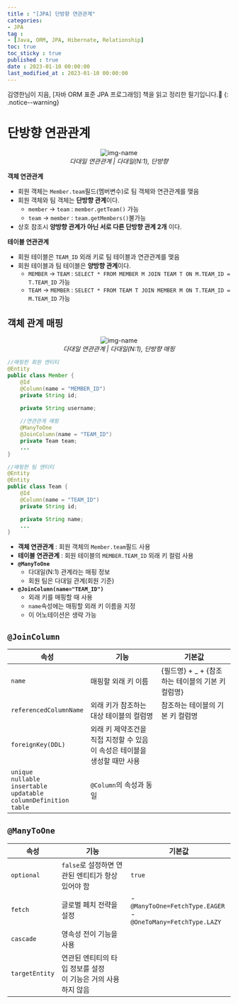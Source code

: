 ```yaml
---
title : "[JPA] 단방향 연관관계"
categories:
- JPA
tag :
- [Java, ORM, JPA, Hibernate, Relationship]
toc: true
toc_sticky : true
published : true
date : 2023-01-10 00:00:00
last_modified_at : 2023-01-10 00:00:00
---
```


김영한님이 지음, [자바 ORM 표준 JPA 프로그래밍] 책을 읽고 정리한 필기입니다.📢
{: .notice--warning}

# 단방향 연관관계

<p align="center">
  <img alt="img-name" src="https://user-images.githubusercontent.com/13410737/211578995-58a48edd-259e-4dd3-bf4e-676975d72213.png">
  <br>
    <em>다대일 연관관계 | 다대일(N:1), 단방향</em>
</p>

**객체 연관관계**

- 회원 객체는 `Member.team`필드(멤버변수)로 팀 객체와 연관관계를 맺음
- 회원 객체와 팀 객체는 **단방향 관계**이다.
    - `member` → `team` : `member.getTeam()` 가능
    - `team` → `member` : `team.getMembers()`불가능
- 상호 참조시 **양방향 관계가 아닌 서로 다른 단방향 관계 2개** 이다.

**테이블 연관관계**

- 회원 테이블은 `TEAM_ID` 외래 키로 팀 테이블과 연관관계를 맺음
- 회원 테이블과 팀 테이블은 **양방향 관계**이다.
    - `MEMBER` → `TEAM` : `SELECT * FROM MEMBER M JOIN TEAM T ON M.TEAM_ID = T.TEAM_ID` 가능
    - `TEAM` → `MEMBER` : `SELECT * FROM TEAM T JOIN MEMBER M ON T.TEAM_ID = M.TEAM_ID` 가능



## 객체 관계 매핑

<p align="center">
  <img alt="img-name" src="https://user-images.githubusercontent.com/13410737/211584196-20a8b2d4-4c81-437f-af43-c6640036ae99.png">
  <br>
    <em>다대일 연관관계 | 다대일(N:1), 단방향 매핑</em>
</p>

```java
//매핑한 회원 엔티티
@Entity
public class Member {
    @Id
    @Column(name = "MEMBER_ID")
    private String id;
  
    private String username;

    //연관관계 매핑
    @ManyToOne
    @JoinColumn(name = "TEAM_ID")
    private Team team;
    ...
}

//매핑한 팀 엔티티
@Entity
@Entity
public class Team {
    @Id
    @Column(name = "TEAM_ID")
    private String id;

    private String name;
    ...
}
```

- **객체 연관관계** : 회원 객체의 `Member.team`필드 사용
- **테이블 연관관계** : 회원 테이블의 `MEMBER.TEAM_ID` 외래 키 컬럼 사용
- **`@ManyToOne`**
    - 다대일(N:1) 관계라는 매핑 정보
    - 회원 팀은 다대일 관계(회원 기준)
- **`@JoinColumn(name="TEAM_ID")`**
    - 외래 키를 매핑할 때  사용
    - `name`속성에는 매핑할 외래 키 이름을 지정
    - 이 어노테이션은 생략 가능



## `@JoinColumn`

| 속성                                                         | 기능                                                         | 기본값                                            |
| ------------------------------------------------------------ | ------------------------------------------------------------ | ------------------------------------------------- |
| `name`                                                       | 매핑할 외래 키 이름                                          | {필드명} + _ + {참조하는 테이블의 기본 키 컬럼명} |
| `referencedColumnName`                                       | 외래 키가 참조하는 대상 테이블의 컬럼명                      | 참조하는 테이블의 기본 키 컬럼명                  |
| `foreignKey(DDL)`                                            | 외래 키 제약조건을 직접 지정할 수 있음<br />이 속성은 테이블을 생성할 때만 사용 |                                                   |
| `unique`<br />`nullable`<br />`insertable`<br />`updatable`<br />`columnDefinition`<br />`table` | `@Column`의 속성과 동일                                      |                                                   |



## `@ManyToOne`

| 속성           | 기능                                                         | 기본값                                                       |
| -------------- | ------------------------------------------------------------ | ------------------------------------------------------------ |
| `optional`     | `false`로 설정하면 연관된 엔티티가 항상 있어야 함            | `true`                                                       |
| `fetch`        | 글로벌 페치 전략을 설정                                      | - `@ManyToOne=FetchType.EAGER`<br />- `@OneToMany=FetchType.LAZY` |
| `cascade`      | 영속성 전이 기능을 사용                                      |                                                              |
| `targetEntity` | 연관된 엔티티의 타입 정보를 설정<br />이 기능은 거의 사용하지 않음 |                                                              |

